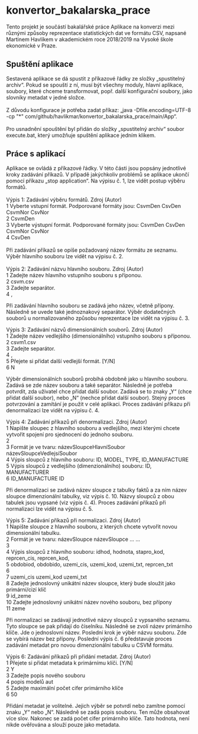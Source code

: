 # konvertor_bakalarska_prace
Tento projekt je součástí bakalářské práce Aplikace na konverzi mezi různými způsoby reprezentace statistických dat ve formátu CSV, napsané Martinem Havlíkem v akademickém roce 2018/2019 na Vysoké škole ekonomické v Praze.</br>

<h2>Spuštění aplikace</h2>
Sestavená aplikace se dá spustit z příkazové řádky ze složky „spustitelný archiv“. Pokud se spouští z ní, musí být všechny moduly, hlavní aplikace, soubory, které chceme transformovat, popř. další konfigurační soubory, jako slovníky metadat v jedné složce.</br>
</br>
Z důvodu konfigurace je potřeba zadat příkaz: „java -Dfile.encoding=UTF-8 -cp "*" com/github/havlikmar/konvertor_bakalarska_prace/main/App“. </br>
</br>
Pro usnadnění spouštění byl přidán do složky „spustitelný archiv“ soubor execute.bat, který umožňuje spuštění aplikace jedním klikem.</br>

<h2>Práce s aplikací</h2>
Aplikace se ovládá z příkazové řádky. V této části jsou popsány jednotlivé kroky zadávání příkazů. V případě jakýchkoliv problémů se aplikace ukončí pomocí příkazu „stop application“. 
Na výpisu č. 1, lze vidět postup výběru formátů.</br>
</br>
Výpis 1: Zadávání výběru formátů. Zdroj (Autor)</br>
1 Vyberte vstupní formát. Podporované formáty jsou: CsvmDen CsvDen CsvmNor CsvNor</br>
2 CsvmDen</br>
3 Vyberte výstupní formát. Podporované formáty jsou: CsvmDen CsvDen CsvmNor CsvNor</br>
4 CsvDen</br>
</br>
Při zadávání příkazů se opíše požadovaný název formátu ze seznamu. Výběr hlavního souboru lze vidět na výpisu č. 2.</br>
</br>
Výpis 2: Zadávání názvu hlavního souboru. Zdroj (Autor)</br>
1 Zadejte název hlavního vstupního souboru s příponou.</br>
2 csvm.csv</br>
3 Zadejte separátor.</br>
4 ,</br>

Při zadávání hlavního souboru se zadává jeho název, včetně přípony. Následně se uvede také jednoznakový separátor. Výběr dodatečných souborů u normalizovaného způsobu reprezentace lze vidět na výpisu č. 3. </br>

Výpis 3: Zadávání názvů dimensionálních souborů. Zdroj (Autor)</br>
1 Zadejte název vedlejšího (dimensionálního) vstupního souboru s příponou.</br>
2 csvm1.csv</br>
3 Zadejte separátor.</br>
4 ,</br>
5 Přejete si přidat další vedlejší formát. [Y/N]</br>
6 N</br>

Výběr dimensionálních souborů probíhá obdobně jako u hlavního souboru. Zadává se zde název souboru a také separátor. Následně je potřeba potvrdit, zda uživatel chce přidat další soubor. Zadává se to znaky „Y“ (chce přidat další soubor), nebo „N“ (nechce přidat další soubor). Stejný proces potvrzování a zamítání je použit v celé aplikaci. Proces zadávání příkazu při denormalizaci lze vidět na výpisu č. 4.</br>

Výpis 4: Zadávání příkazů při denormalizaci. Zdroj (Autor)</br>
1 Napište sloupec z hlavního souboru a vedlejšího, mezi kterými chcete vytvořit spojení pro sjednocení do jednoho souboru.</br>
2</br>
3 Formát je ve tvaru: názevSloupceHlavníSoubor názevSloupceVedlejsíSoubor</br>
4 Výpis sloupců z hlavního souboru: ID, MODEL, TYPE, ID_MANUFACTURE</br>
5 Výpis sloupců z vedlejšího (dimenzionálního) souboru: ID, MANUFACTURER</br>
6 ID_MANUFACTURE ID</br>

Při denormalizaci se zadává název sloupce z tabulky faktů a za ním název sloupce dimenzionální tabulky, viz výpis č. 10. Názvy sloupců z obou tabulek jsou vypsané (viz výpis č. 4). Proces zadávání příkazů při normalizaci lze vidět na výpisu č. 5.</br>

Výpis 5: Zadávání příkazů při normalizaci. Zdroj (Autor)</br>
1  Napište sloupce z hlavního souboru, z kterých chcete vytvořit novou dimensionální tabulku.</br>
2  Formát je ve tvaru: názevSloupce názevSloupce ... ...</br>
3</br>
4  Výpis sloupců z hlavního souboru: idhod, hodnota, stapro_kod, reprcen_cis, reprcen_kod,</br>
5  obdobiod, obdobido, uzemi_cis, uzemi_kod, uzemi_txt, reprcen_txt</br>
6 </br>
7  uzemi_cis uzemi_kod uzemi_txt</br>
8  Zadejte jednoslovný unikátní název sloupce, který bude sloužit jako primární/cizí klíč</br>
9  id_zeme</br>
10 Zadejte jednoslovný unikátní název nového souboru, bez přípony</br>
11 zeme</br>

Při normalizaci se zadávají jednotlivé názvy sloupců z vypsaného seznamu. Tyto sloupce se pak přidají do číselníku. Následně se zvolí název primárního klíče. Jde o jednoslovní název. Poslední krok je výběr názvu souboru. Zde se vybírá název bez přípony. Poslední výpis č. 6 představuje proces zadávání metadat pro novou dimenzionální tabulku u CSVM formátu.</br>

Výpis 6: Zadávání příkazů při přidání metadat. Zdroj (Autor)</br>
1 Přejete si přidat metadata k primárnímu klíči. [Y/N]</br>
2 Y</br>
3 Zadejte popis nového souboru</br>
4 popis modelů aut</br>
5 Zadejte maximální počet cifer primárního klíče</br>
6 50</br>

Přidání metadat je volitelné. Jejich výběr se potvrdí nebo zamítne pomocí znaku „Y“ nebo „N“. Následně se zadá popis souboru. Ten může obsahovat více slov. Nakonec se zadá počet cifer primárního klíče. Tato hodnota, není nikde ověřována a slouží pouze jako metadata.</br>  
